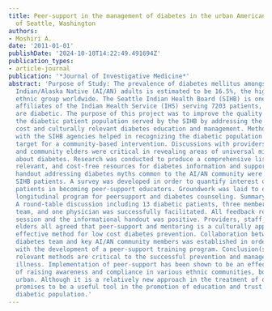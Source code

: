 ```yaml
---
title: Peer-support in the management of diabetes in the urban American Indian population
  of Seattle, Washington
authors:
- Moshiri A.
date: '2011-01-01'
publishDate: '2024-10-10T14:22:49.491694Z'
publication_types:
- article-journal
publication: '*Journal of Investigative Medicine*'
abstract: 'Purpose of Study: The prevalence of diabetes mellitus amongst American
  Indian/Alaska Native (AI/AN) adults is estimated to be 16.5%, the highest of any
  ethnic group worldwide. The Seattle Indian Health Board (SIHB) is one of 34 urban
  affiliates of the Indian Health Service (IHS) serving 7203 patients, 18.1% of whom
  are diabetic. The purpose of this project was to improve the quality of care for
  the diabetic patient population served by the SIHB by addressing the need for low
  cost and culturally relevant diabetes education and management. Methods Used: Consultation
  with the SIHB agencies helped in recognizing the diabetic population as an appropriate
  target for a community-based intervention. Discussions with providers, patients,
  and community elders were critical in revealing areas of universal misunderstanding
  about diabetes. Research was conducted to produce a comprehensive list of accurate,
  relevant, and cost-free resources for diabetes information and support. An informational
  handout addressing diabetes myths common to the AI/AN community were generated for
  SIHB patients. A survey was developed in order to quantify interest of diabetic
  patients in becoming peer-support educators. Groundwork was laid to establish a
  longitudinal program for peersupport and diabetes counseling. Summary of Results:
  A round-table discussion including 13 diabetic patients, three members of the diabetes
  team, and one physician was successfully facilitated. All feedback regarding the
  session and the informational handout was positive. Providers, staff, and community
  elders all agreed that peer-support and mentoring is a culturally appropriate and
  effective method for low cost diabetes prevention. Collaboration between the SIHB
  diabetes team and key AI/AN community members was established in order to move forward
  with the development of a peer-support training program. Conclusion(s): Culturally
  relevant methods are critical to the successful prevention and management of chronic
  illness. Implementation of peer-support has been shown to be an effective method
  of raising awareness and compliance in various ethnic communities, both rural and
  urban. Although it is a relatively new approach in the treatment of diabetes, peer-education
  promises to be a useful tool in the promotion of education and trust in the AI/AN
  diabetic population.'
---
```

